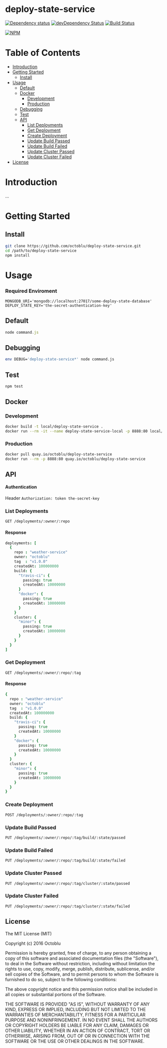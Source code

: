 # deploy-state-service

[![Dependency status](http://img.shields.io/david/octoblu/deploy-state-service.svg?style=flat)](https://david-dm.org/octoblu/deploy-state-service)
[![devDependency Status](http://img.shields.io/david/dev/octoblu/deploy-state-service.svg?style=flat)](https://david-dm.org/octoblu/deploy-state-service#info=devDependencies)
[![Build Status](http://img.shields.io/travis/octoblu/deploy-state-service.svg?style=flat)](https://travis-ci.org/octoblu/deploy-state-service)

[![NPM](https://nodei.co/npm/deploy-state-service.svg?style=flat)](https://npmjs.org/package/deploy-state-service)

# Table of Contents

* [Introduction](#introduction)
* [Getting Started](#getting-started)
  * [Install](#install)
* [Usage](#usage)
  * [Default](#default)
  * [Docker](#docker)
    * [Development](#development)
    * [Production](#production)
  * [Debugging](#debugging)
  * [Test](#test)
  * [API](#api)
    * [List Deployments](#list-deployments)
    * [Get Deployment](#get-deployment)
    * [Create Deployment](#create-deployment)
    * [Update Build Passed](#update-build-passed)
    * [Update Build Failed](#update-build-failed)
    * [Update Cluster Passed](#update-cluster-passed)
    * [Update Cluster Failed](#update-cluster-failed)
* [License](#license)

# Introduction

...

# Getting Started

## Install

```bash
git clone https://github.com/octoblu/deploy-state-service.git
cd /path/to/deploy-state-service
npm install
```

# Usage

### Required Enviroment

```
MONGODB_URI='mongodb://localhost:27017/some-deploy-state-database'
DEPLOY_STATE_KEY='the-secret-authentication-key'
```

## Default

```javascript
node command.js
```

## Debugging

```bash
env DEBUG='deploy-state-service*' node command.js
```

## Test 

```bash
npm test
```

## Docker 

### Development

```bash
docker build -t local/deploy-state-service .
docker run --rm -it --name deploy-state-service-local -p 8888:80 local/deploy-state-service
```

### Production

```bash
docker pull quay.io/octoblu/deploy-state-service
docker run --rm -p 8888:80 quay.io/octoblu/deploy-state-service
```

## API

#### Authentication

Header `Authorization: token the-secret-key`

### List Deployments

`GET /deployments/:owner/:repo`

#### Response

```cson
deployments: [
  {
    repo : "weather-service"
    owner: "octoblu"
    tag  : "v1.0.0"
    createdAt: 100000000
    build: {
      "travis-ci": {
        passing: true
        createdAt: 10000000
      }
      "docker": {
        passing: true
        createdAt: 10000000
      }
    }
    cluster: {
      "minor": {
        passing: true
        createdAt: 10000000
      }
    }
  }
]
```

### Get Deployment

`GET /deployments/:owner/:repo/:tag`

#### Response

```cson
{
  repo : "weather-service"
  owner: "octoblu"
  tag  : "v1.0.0"
  createdAt: 100000000
  build: {
    "travis-ci": {
      passing: true
      createdAt: 10000000
    }
    "docker": {
      passing: true
      createdAt: 10000000
    }
  }
  cluster: {
    "minor": {
      passing: true
      createdAt: 10000000
    }
  }
}
```

### Create Deployment

`POST /deployments/:owner/:repo/:tag`

### Update Build Passed 

`PUT /deployments/:owner/:repo/:tag/build/:state/passed`

### Update Build Failed 

`PUT /deployments/:owner/:repo/:tag/build/:state/failed`

### Update Cluster Passed 

`PUT /deployments/:owner/:repo/:tag/cluster/:state/passed`

### Update Cluster Failed 

`PUT /deployments/:owner/:repo/:tag/cluster/:state/failed`

## License

The MIT License (MIT)

Copyright (c) 2016 Octoblu

Permission is hereby granted, free of charge, to any person obtaining a copy
of this software and associated documentation files (the "Software"), to deal
in the Software without restriction, including without limitation the rights
to use, copy, modify, merge, publish, distribute, sublicense, and/or sell
copies of the Software, and to permit persons to whom the Software is
furnished to do so, subject to the following conditions:

The above copyright notice and this permission notice shall be included in all
copies or substantial portions of the Software.

THE SOFTWARE IS PROVIDED "AS IS", WITHOUT WARRANTY OF ANY KIND, EXPRESS OR
IMPLIED, INCLUDING BUT NOT LIMITED TO THE WARRANTIES OF MERCHANTABILITY,
FITNESS FOR A PARTICULAR PURPOSE AND NONINFRINGEMENT. IN NO EVENT SHALL THE
AUTHORS OR COPYRIGHT HOLDERS BE LIABLE FOR ANY CLAIM, DAMAGES OR OTHER
LIABILITY, WHETHER IN AN ACTION OF CONTRACT, TORT OR OTHERWISE, ARISING FROM,
OUT OF OR IN CONNECTION WITH THE SOFTWARE OR THE USE OR OTHER DEALINGS IN THE
SOFTWARE.
